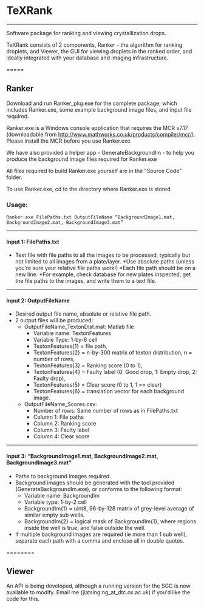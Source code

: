 # TeXRank
-----
Software package for ranking and viewing crystallization drops. 

TeXRank consists of 2 components, Ranker - the algorithm for ranking droplets, and Viewer, the GUI for viewing droplets in the ranked order, and ideally integrated with your database and imaging infrastructure. 


=====

## Ranker



Download and run Ranker_pkg.exe for the complete package, which includes Ranker.exe, some example background image files, and input file required. 

Ranker.exe is a Windows console application that requires the MCR v7.17 (downloadable from http://www.mathworks.co.uk/products/compiler/mcr/). Please install the MCR before you use Ranker.exe

We have also provided a helper app - GenerateBackgroundIm - to help you produce the background image files required for Ranker.exe

All files required to build Ranker.exe yourself are in the "Source Code" folder.



To use Ranker.exe, cd to the directory where Ranker.exe is stored. 

### Usage: 

    Ranker.exe FilePaths.txt OutputFileName “BackgroundImage1.mat, BackgroundImage2.mat, BackgroundImage3.mat”

-----

#### Input 1: FilePaths.txt
* Text file with file paths to all the images to be processed, typically but not limited to all images from a plate/layer.
  *Use absolute paths (unless you’re sure your relative file paths work!)
  *Each file path should be on a new line.
  *For example, check database for new plates inspected, get the file paths to the images, and write them to a text file.
  
-----
  
#### Input 2: OutputFileName 
* Desired output file name, absolute or relative file path.
* 2 output files will be produced:
  * OutputFileName_TextonDist.mat: Matlab file
    * Variable name: TextonFeatures
    * Variable Type: 1-by-6 cell
    * TextonFeatures{1} = file path, 
    * TextonFeatures{2}  = n-by-300 matrix of texton distribution, n = number of rows, 
    * TextonFeatures{3}  = Ranking score (0 to 1),
    * TextonFeatures{4}  = Faulty label (0: Good drop, 1: Empty drop, 2: Faulty drop), 
    * TextonFeatures{5}  = Clear score (0 to 1, 1 == clear)
    * TextonFeatures{6}  = translation vector for each background image.
  * OutputFileName_Scores.csv: 
    * Number of rows: Same number of rows as in FilePaths.txt
    * Column 1: File paths
    * Column 2: Ranking score
    * Column 3: Faulty label
    * Column 4: Clear score
			
------

#### Input 3: “BackgroundImage1.mat, BackgroundImage2.mat, BackgroundImage3.mat”
  * Paths to background images required. 
  * Background images should be generated with the tool provided (GenerateBackgroundIm.exe), or conforms to the following format:
    * Variable name: BackgroundIm
    * Variable type: 1-by-2 cell
    * BackgroundIm{1} = uint8, 96-by-128 matrix of grey-level average of similar empty sub wells. 
    * BackgroundIm{2} = logical mask of BackgroundIm{1}, where regions inside the well is true, and false outside the well. 
  * If multiple background images are required (ie more than 1 sub well), separate each path with a comma and enclose all in double quotes. 


========

## Viewer

An API is being developed, although a running version for the SGC is now available to modify. Email me (jiatsing.ng_at_dtc.ox.ac.uk) if you'd like the code for this. 

